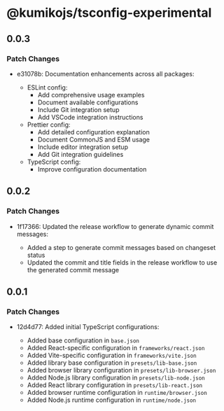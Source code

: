 # @kumikojs/tsconfig-experimental

## 0.0.3

### Patch Changes

- e31078b: Documentation enhancements across all packages:

  - ESLint config:
    - Add comprehensive usage examples
    - Document available configurations
    - Include Git integration setup
    - Add VSCode integration instructions
  - Prettier config:
    - Add detailed configuration explanation
    - Document CommonJS and ESM usage
    - Include editor integration setup
    - Add Git integration guidelines
  - TypeScript config:
    - Improve configuration documentation

## 0.0.2

### Patch Changes

- 1f17366: Updated the release workflow to generate dynamic commit messages:

  - Added a step to generate commit messages based on changeset status
  - Updated the commit and title fields in the release workflow to use the generated commit message

## 0.0.1

### Patch Changes

- 12d4d77: Added initial TypeScript configurations:

  - Added base configuration in `base.json`
  - Added React-specific configuration in `frameworks/react.json`
  - Added Vite-specific configuration in `frameworks/vite.json`
  - Added library base configuration in `presets/lib-base.json`
  - Added browser library configuration in `presets/lib-browser.json`
  - Added Node.js library configuration in `presets/lib-node.json`
  - Added React library configuration in `presets/lib-react.json`
  - Added browser runtime configuration in `runtime/browser.json`
  - Added Node.js runtime configuration in `runtime/node.json`

